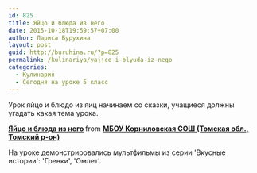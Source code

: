 ```yaml
---
id: 825
title: Яйцо и блюда из него
date: 2015-10-18T19:59:57+07:00
author: Лариса Бурухина
layout: post
guid: http://buruhina.ru/?p=825
permalink: /kulinariya/yajjco-i-blyuda-iz-nego
categories:
  - Кулинария
  - Сегодня на уроке 5 класс
---
```

Урок яйцо и блюдо из яиц начинаем со сказки, учащиеся должны угадать какая тема урока.  


<div style="margin-bottom:5px">
  <strong> <a href="https://www.slideshare.net/viktorz1986/ss-54078902" title="Яйцо и блюда из него" target="_blank">Яйцо и блюда из него</a> </strong> from <strong><a href="http://www.slideshare.net/viktorz1986" target="_blank">МБОУ Корниловская СОШ (Томская обл., Томский р-он)</a></strong>
</div>

На уроке демонстрировались мультфильмы из серии 'Вкусные истории': 'Гренки', 'Омлет'.